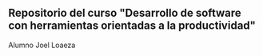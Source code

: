 ## Repositorio del curso "Desarrollo de software con herramientas orientadas a la productividad"
Alumno Joel Loaeza
